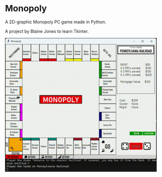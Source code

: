 # Monopoly
A 2D-graphic Monopoly PC game made in Python. 

A project by Blaine Jones to learn Tkinter.

<img src="monopoly_gameplay.gif" alt="GIF of Monopoly gameplay" width="500"/>
